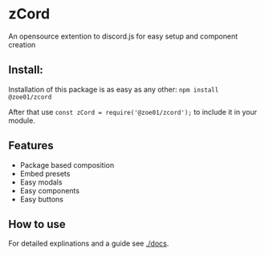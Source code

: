 # zCord

An opensource extention to discord.js for easy setup and component creation

## Install:

Installation of this package is as easy as any other: `npm install @zoe01/zcord`

After that use `const zCord = require('@zoe01/zcord');` to include it in your module.

## Features
- Package based composition
- Embed presets
- Easy modals
- Easy components
- Easy buttons

## How to use
For detailed explinations and a guide see [./docs](docs).